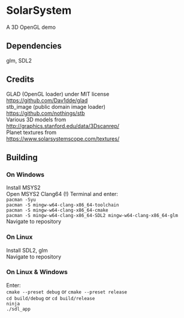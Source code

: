 # SolarSystem
A 3D OpenGL demo

## Dependencies
glm, SDL2

## Credits
GLAD (OpenGL loader) under MIT license  
https://github.com/Dav1dde/glad  
stb_image (public domain image loader)  
https://github.com/nothings/stb  
Various 3D models from  
http://graphics.stanford.edu/data/3Dscanrep/  
Planet textures from  
https://www.solarsystemscope.com/textures/  

## Building
### On Windows
Install MSYS2  
Open MSYS2 Clang64 (!) Terminal and enter:  
`pacman -Syu`  
`pacman -S mingw-w64-clang-x86_64-toolchain`  
`pacman -S mingw-w64-clang-x86_64-cmake`  
`pacman -S mingw-w64-clang-x86_64-SDL2 mingw-w64-clang-x86_64-glm`  
Navigate to repository  

### On Linux
Install SDL2, glm  
Navigate to repository  

### On Linux & Windows
Enter:  
`cmake --preset debug` or `cmake --preset release`  
`cd build/debug` or `cd build/release`  
`ninja`  
`./sdl_app`  


